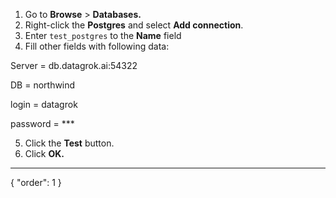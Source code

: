 1. Go to **Browse** > **Databases.**
2. Right-click the **Postgres** and select **Add connection**.
3. Enter `test_postgres` to the **Name** field
4. Fill other fields with following data:

Server = db.datagrok.ai:54322

DB = northwind

login = datagrok

password = ***

5. Click the **Test** button.
6. Click **OK.**
---
{
  "order": 1
}
